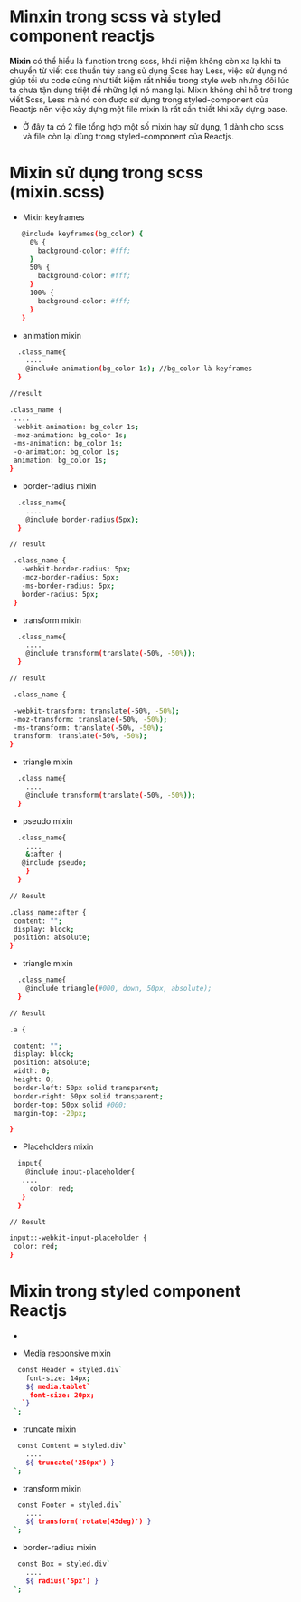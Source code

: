 # Minxin trong scss và styled component reactjs

**Mixin** có thể hiểu là function trong scss, khái niệm không còn xa lạ khi ta chuyển từ viết css thuần túy sang sử dụng Scss hay Less, việc sử dụng nó giúp tối ưu code cũng như tiết kiệm rất nhiều trong style web nhưng đôi lúc ta chưa tận dụng triệt để những lợi nó mang lại.
 Mixin không chỉ hỗ trợ trong viết Scss, Less mà nó còn được sử dụng trong styled-component của Reactjs nên việc xây dựng một file mixin là rất cần thiết khi xây dựng base.

- Ở đây ta có 2 file tổng hợp một số mixin hay sử dụng, 1 dành cho scss và file còn lại dùng trong styled-component của Reactjs.

# Mixin sử dụng trong scss (mixin.scss)

- Mixin keyframes
 ```bash
	@include keyframes(bg_color) {
	  0% {
	    background-color: #fff;
	  }
	  50% {
	    background-color: #fff;
	  }
	  100% {
	    background-color: #fff;
	  } 
	}


 ```

- animation mixin

 ```bash
   .class_name{
     ....
     @include animation(bg_color 1s); //bg_color là keyframes
   }

//result

 .class_name {
  ....
  -webkit-animation: bg_color 1s;
  -moz-animation: bg_color 1s;
  -ms-animation: bg_color 1s;
  -o-animation: bg_color 1s;
  animation: bg_color 1s;
}

 ```

- border-radius mixin

 ```bash
   .class_name{
     ....
     @include border-radius(5px);
   }

// result

  .class_name {
    -webkit-border-radius: 5px;
    -moz-border-radius: 5px;
    -ms-border-radius: 5px;
    border-radius: 5px;
  }


 ```

- transform mixin
 ```bash
   .class_name{
     ....
     @include transform(translate(-50%, -50%));
   }

// result

  .class_name {

  -webkit-transform: translate(-50%, -50%);
  -moz-transform: translate(-50%, -50%);
  -ms-transform: translate(-50%, -50%);
  transform: translate(-50%, -50%);
}
 ```

- triangle mixin

 ```bash
   .class_name{
     ....
     @include transform(translate(-50%, -50%));
   }
 ```

- pseudo mixin

 ```bash
   .class_name{
     ....
     &:after {
	@include pseudo;
     }
   }

// Result

.class_name:after {
  content: "";
  display: block;
  position: absolute;
}
 ```
- triangle mixin
 ```bash
   .class_name{
     @include triangle(#000, down, 50px, absolute);
   }

// Result

.a {

  content: "";
  display: block;
  position: absolute;
  width: 0;
  height: 0;
  border-left: 50px solid transparent;
  border-right: 50px solid transparent;
  border-top: 50px solid #000;
  margin-top: -20px;

}
 ```
- Placeholders mixin

 ```bash
   input{
     @include input-placeholder{
	....
      color: red;
    }
   }

// Result

input::-webkit-input-placeholder {
  color: red;
}

 ```

# Mixin trong styled component Reactjs

- 

- Media responsive mixin

 ```bash
   const Header = styled.div`
     font-size: 14px;
     ${ media.tablet`
      font-size: 20px;
    `}
  `;

 ```
- truncate mixin
 ```bash
   const Content = styled.div`
     ....
     ${ truncate('250px') }
  `;
 ```
- transform mixin
 ```bash
   const Footer = styled.div`
     ....
     ${ transform('rotate(45deg)') }
  `;
 ```

- border-radius mixin

 ```bash
   const Box = styled.div`
     ....
     ${ radius('5px') }
  `;
 ```







